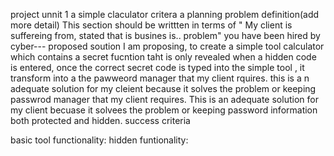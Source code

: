 
project unnit 1 a simple claculator 
critera a planning
problem definition(add more detail)
This section should be writtten in terms of " My client is suffereing from, stated that is busines is.. problem"
you have been hired by cyber---
proposed soution
I am proposing, to create a simple tool calculator which contains a secret fucntion taht is only revealed when a hidden code is entered, once the correct secret code is typed into the simple tool , it transform into a the pawweord manager that my client rquires. this is a n adequate solution for my cleient because it solves the problem or keeping passwrod  manager that my client requires. This is an adequate solution for my client becuase it solvees the problem or keeping password information both protected and hidden.
success criteria

basic tool functionality:
hidden funtionality:
